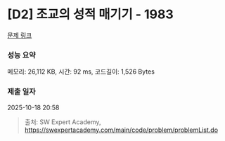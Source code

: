 # [D2] 조교의 성적 매기기 - 1983 

[문제 링크](https://swexpertacademy.com/main/code/problem/problemDetail.do?contestProbId=AV5PwGK6AcIDFAUq) 

### 성능 요약

메모리: 26,112 KB, 시간: 92 ms, 코드길이: 1,526 Bytes

### 제출 일자

2025-10-18 20:58



> 출처: SW Expert Academy, https://swexpertacademy.com/main/code/problem/problemList.do